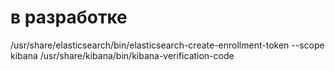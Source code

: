 #  в разработке

/usr/share/elasticsearch/bin/elasticsearch-create-enrollment-token --scope kibana
/usr/share/kibana/bin/kibana-verification-code
